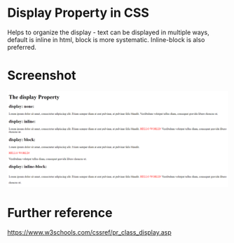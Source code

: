 # Display Property in CSS
Helps to organize the display - text can be displayed in multiple ways, default is inline in html, block is more systematic. Inline-block is also preferred.

# Screenshot

![A screenshot](https://github.com/AyushGupta51379/Web_Development/blob/master/HTML/HTML_CSS/2_Display_property/Screenshot.PNG)

# Further reference

https://www.w3schools.com/cssref/pr_class_display.asp
